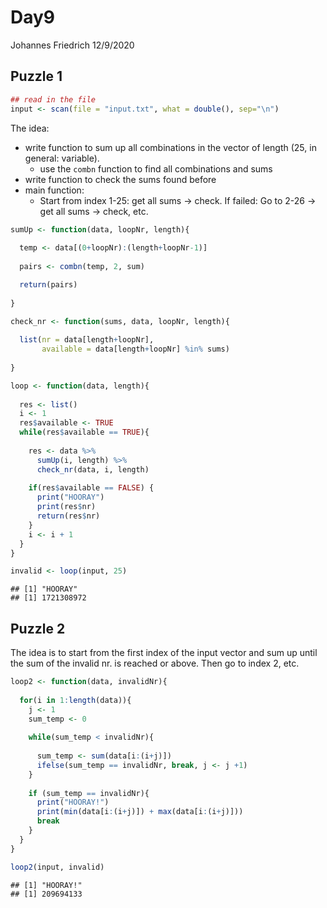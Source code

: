 Day9
================
Johannes Friedrich
12/9/2020

## Puzzle 1

``` r
## read in the file
input <- scan(file = "input.txt", what = double(), sep="\n")
```

The idea:

-   write function to sum up all combinations in the vector of length
    (25, in general: variable).
    -   use the `combn` function to find all combinations and sums
-   write function to check the sums found before
-   main function:
    -   Start from index 1-25: get all sums -&gt; check. If failed: Go
        to 2-26 -&gt; get all sums -&gt; check, etc.

``` r
sumUp <- function(data, loopNr, length){
  
  temp <- data[(0+loopNr):(length+loopNr-1)]
  
  pairs <- combn(temp, 2, sum)

  return(pairs)
  
} 

check_nr <- function(sums, data, loopNr, length){
  
  list(nr = data[length+loopNr], 
       available = data[length+loopNr] %in% sums)
  
}

loop <- function(data, length){
  
  res <- list()
  i <- 1
  res$available <- TRUE
  while(res$available == TRUE){
  
    res <- data %>% 
      sumUp(i, length) %>% 
      check_nr(data, i, length)
  
    if(res$available == FALSE) {
      print("HOORAY")
      print(res$nr)
      return(res$nr)
    }
    i <- i + 1 
  }
}
```

``` r
invalid <- loop(input, 25)
```

    ## [1] "HOORAY"
    ## [1] 1721308972

## Puzzle 2

The idea is to start from the first index of the input vector and sum up
until the sum of the invalid nr. is reached or above. Then go to index
2, etc.

``` r
loop2 <- function(data, invalidNr){
  
  for(i in 1:length(data)){
    j <- 1
    sum_temp <- 0
  
    while(sum_temp < invalidNr){
    
      sum_temp <- sum(data[i:(i+j)])
      ifelse(sum_temp == invalidNr, break, j <- j +1)
    }
  
    if (sum_temp == invalidNr){
      print("HOORAY!")
      print(min(data[i:(i+j)]) + max(data[i:(i+j)]))
      break
    }
  }
}
```

``` r
loop2(input, invalid)
```

    ## [1] "HOORAY!"
    ## [1] 209694133
